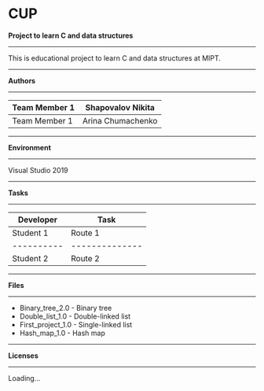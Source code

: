 # CUP
**Project to learn C and data structures**
***
This is educational project to learn C and data structures at MIPT.
***
**Authors**
***
Team Member 1 | Shapovalov Nikita
--------------|-------------------
Team Member 1 | Arina Chumachenko
***
**Environment**
***
Visual Studio 2019
***
**Tasks**
***
Developer |	Task
----------|--------------
Student 1 |	Route 1 
----------|--------------
Student 2 |	Route 2
***
**Files**
***
* Binary_tree_2.0 - Binary tree
* Double_list_1.0 - Double-linked list
* First_project_1.0 - Single-linked list
* Hash_map_1.0 - Hash map 

***
**Licenses**
***
Loading...
